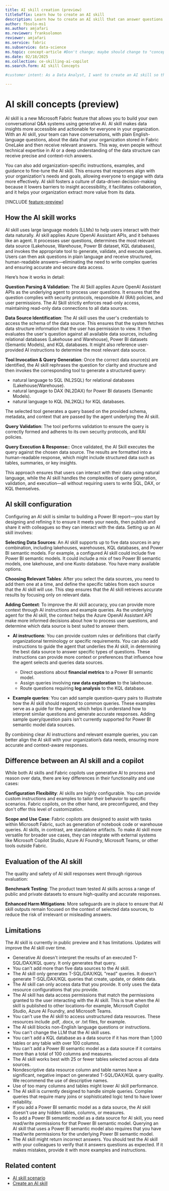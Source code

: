 ```yaml
---
title: AI skill creation (preview)
titleSuffix: Learn how to create an AI skill
description: Learn how to create an AI skill that can answer questions about data.
author: fbsolo-ms1
ms.author: amjafari
ms.reviewer: franksolomon
reviewer: amjafari
ms.service: fabric
ms.subservice: data-science
ms.topic: concept-article #Don't change; maybe should change to "conceptual".
ms.date: 02/18/2025
ms.collection: ce-skilling-ai-copilot
ms.search.form: AI skill Concepts

#customer intent: As a Data Analyst, I want to create an AI skill so that I can make it easier for me and my colleagues to get answers from data.

---
```


# AI skill concepts (preview)

AI skill is a new Microsoft Fabric feature that allows you to build your own conversational Q&A systems using generative AI. AI skill makes data insights more accessible and actionable for everyone in your organization. With an AI skill, your team can have conversations, with plain English-language questions, about the data that your organization stored in Fabric OneLake and then receive relevant answers. This way, even people without technical expertise in AI or a deep understanding of the data structure can receive precise and context-rich answers.

You can also add organization-specific instructions, examples, and guidance to fine-tune the AI skill. This ensures that responses align with your organization's needs and goals, allowing everyone to engage with data more effectively. AI skill fosters a culture of data-driven decision-making because it lowers barriers to insight accessibility, it facilitates collaboration, and it helps your organization extract more value from its data.

[!INCLUDE [feature-preview](../includes/feature-preview-note.md)]

## How the AI skill works

AI skill uses large language models (LLMs) to help users interact with their data naturally. AI skill applies Azure OpenAI Assistant APIs, and it behaves like an agent. It processes user questions, determines the most relevant data source (Lakehouse, Warehouse, Power BI dataset, KQL databases), and invokes the appropriate tool to generate, validate, and execute queries. Users can then ask questions in plain language and receive structured, human-readable answers—eliminating the need to write complex queries and ensuring accurate and secure data access.

Here’s how it works in detail:

**Question Parsing & Validation**: The AI Skill applies Azure OpenAI Assistant APIs as the underlying agent to process user questions. It ensures that the question complies with security protocols, responsible AI (RAI) policies, and user permissions. The AI Skill strictly enforces read-only access, maintaining read-only data connections to all data sources.

**Data Source Identification**: The AI skill uses the user's credentials to access the schema of the data source. This ensures that the system fetches data structure information that the user has permission to view. It then evaluates the user's question against all available data sources, including relational databases (Lakehouse and Warehouse), Power BI datasets (Semantic Models), and KQL databases. It might also reference user-provided AI instructions to determine the most relevant data source.

**Tool Invocation & Query Generation**: Once the correct data source(s) are identified, the AI skill rephrases the question for clarity and structure and then invokes the corresponding tool to generate a structured query:

- natural language to SQL (NL2SQL) for relational databases (Lakehouse/Warehouse).
- natural language to DAX (NL2DAX) for Power BI datasets (Semantic Models).
- natural language to KQL (NL2KQL) for KQL databases.

The selected tool generates a query based on the provided schema, metadata, and context that are passed by the agent underlying the AI skill.

**Query Validation**: The tool performs validation to ensure the query is correctly formed and adheres to its own security protocols, and RAI policies.

**Query Execution & Response:**: Once validated, the AI Skill executes the query against the chosen data source. The results are formatted into a human-readable response, which might include structured data such as tables, summaries, or key insights.

This approach ensures that users can interact with their data using natural language, while the AI skill handles the complexities of query generation, validation, and execution—all without requiring users to write SQL, DAX, or KQL themselves.

## AI skill configuration

Configuring an AI skill is similar to building a Power BI report—you start by designing and refining it to ensure it meets your needs, then publish and share it with colleagues so they can interact with the data. Setting up an AI skill involves:

**Selecting Data Sources**: An AI skill supports up to five data sources in any combination, including lakehouses, warehouses, KQL databases, and Power BI semantic models. For example, a configured AI skill could include five Power BI semantic models. It could include a mix of two Power BI semantic models, one lakehouse, and one Kusto database. You have many available options.

**Choosing Relevant Tables**: After you select the data sources, you need to add them one at a time, and define the specific tables from each source that the AI skill will use. This step ensures that the AI skill retrieves accurate results by focusing only on relevant data.

**Adding Context**: To improve the AI skill accuracy, you can provide more context through AI instructions and example queries. As the underlying agent for the AI skill, the context helps the Azure OpenAI Assistant API make more informed decisions about how to process user questions, and determine which data source is best suited to answer them.

- **AI instructions**: You can provide custom rules or definitions that clarify organizational terminology or specific requirements. You can also add instructions to guide the agent that underlies the AI skill, in determining the best data source to answer specific types of questions. These instructions can provide more context or preferences that influence how the agent selects and queries data sources.

    - Direct questions about **financial metrics** to a Power BI semantic model.
    - Assign queries involving **raw data exploration** to the lakehouse.
    - Route questions requiring **log analysis** to the KQL database.

- **Example queries**: You can add sample question-query pairs to illustrate how the AI skill should respond to common queries. These examples serve as a guide for the agent, which helps it understand how to interpret similar questions and generate accurate responses. Adding sample query/question pairs isn't currently supported for Power BI semantic model data sources.

By combining clear AI instructions and relevant example queries, you can better align the AI skill with your organization’s data needs, ensuring more accurate and context-aware responses.

## Difference between an AI skill and a copilot

While both AI skills and Fabric copilots use generative AI to process and reason over data, there are key differences in their functionality and use cases:

**Configuration Flexibility**: AI skills are highly configurable. You can provide custom instructions and examples to tailor their behavior to specific scenarios. Fabric copilots, on the other hand, are preconfigured, and they don't offer this level of customization.

**Scope and Use Case**: Fabric copilots are designed to assist with tasks within Microsoft Fabric, such as generation of notebook code or warehouse queries. AI skills, in contrast, are standalone artifacts. To make AI skill more versatile for broader use cases, they can integrate with external systems like Microsoft Copilot Studio, Azure AI Foundry, Microsoft Teams, or other tools outside Fabric.

## Evaluation of the AI skill

The quality and safety of AI skill responses went through rigorous evaluation:

**Benchmark Testing**: The product team tested AI skills across a range of public and private datasets to ensure high-quality and accurate responses.

**Enhanced Harm Mitigations**: More safeguards are in place to ensure that AI skill outputs remain focused on the context of selected data sources, to reduce the risk of irrelevant or misleading answers.

## Limitations

The AI skill is currently in public preview and it has limitations. Updates will improve the AI skill over time.

- Generative AI doesn't interpret the results of an executed T-SQL/DAX/KQL query. It only generates that query.
- You can't add more than five data sources to the AI skill.
- The AI skill only generates T-SQL/DAX/KQL "read" queries. It doesn't generate T-SQL/DAX/KQL queries that create, update, or delete data.
- The AI skill can only access data that you provide. It only uses the data resource configurations that you provide.
- The AI skill has data access permissions that match the permissions granted to the user interacting with the AI skill. This is true when the AI skill is published to other locations-for example, Microsoft Copilot Studio, Azure AI Foundry, and Microsoft Teams.
- You can't use the AI skill to access unstructured data resources. These resources include .pdf, .docx, or .txt files, for example.
- The AI skill blocks non-English language questions or instructions.
- You can't change the LLM that the AI skill uses.
- You can't add a KQL database as a data source if it has more than 1,000 tables or any table with over 100 columns.
- You can't add a Power BI semantic model as a data source if it contains more than a total of 100 columns and measures.
- The AI skill works best with 25 or fewer tables selected across all data sources.
- Nondescriptive data resource column and table names have a significant, negative impact on generated T-SQL/DAX/KQL query quality. We recommend the use of descriptive names.
- Use of too many columns and tables might lower AI skill performance.
- The AI skill is currently designed to handle simple queries. Complex queries that require many joins or sophisticated logic tend to have lower reliability.
- If you add a Power BI semantic model as a data source, the AI skill doesn't use any hidden tables, columns, or measures.
- To add a Power BI semantic model as a data source for AI skill, you need read/write permissions for that Power BI semantic model. Querying an AI skill that uses a Power BI semantic model also requires that you have read/write permissions for the underlying Power BI semantic model.
- The AI skill might return incorrect answers. You should test the AI skill with your colleagues to verify that it answers questions as expected. If it makes mistakes, provide it with more examples and instructions.

## Related content

- [AI skill scenario](ai-skill-scenario.md)
- [Create an AI skill](how-to-create-ai-skill.md)
